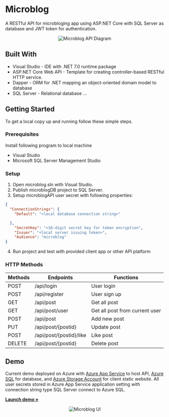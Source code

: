# Microblog

A RESTful API for microbloging app using ASP.NET Core with SQL Server as database and JWT token for authentication.

<p align="center">
  <img src="https://i.imgur.com/p05RHJY.png" alt="Microblog API Diagram">
</p>

## Built With

* Visual Studio - IDE with .NET 7.0 runtime package
* ASP.NET Core Web API - Template for creating controller-based RESTful HTTP service.
* Dapper - ORM for .NET mapping an object-oriented domain model to database
* SQL Server - Relational database ...

## Getting Started

To get a local copy up and running follow these simple steps.

### Prerequisites

Install following program to local machine

* Visual Studio
* Microsoft SQL Server Management Studio

### Setup 

1. Open microblog.sln with Visual Studio.
2. Publish microblogDB project to SQL Server.
3. Setup microblogAPI user secret with following properties:
  ```json
  {
    "ConnectionStrings": {
      "Default": "<local database connection string>"

    },
      "SecretKey": "<16-digit secret key for token encryption",
      "Issuer": "<local server issuing token>",
      "Audience": "microblog"
  }
  ```
4. Run project and test with provided client app or other API platform

### HTTP Methods

|Methods |Endpoints|Functions| 
|-----|--------|------|
|POST|/api/login|User login|
|POST  |/api/register |User sign up|
|GET |/api/post|Get all post|
|GET |/api/post/user|Get all post from current user|
|POST |/api/post |Add new post|
|PUT |/api/post/{postid} |Update post|
|POST |/api/post/{postid}/like | Like post|
|DELETE |/api/post/{postid} | Delete post|

## Demo

Current demo deployed on Azure with <a href="https://azure.microsoft.com/en-us/products/app-service/">Azure App Service</a> to host API, <a href="https://azure.microsoft.com/en-us/products/azure-sql/">Azure SQL</a> for database, and <a href="https://azure.microsoft.com/en-us/products/storage/blobs">Azure Storage Account</a> for client static website. All user secrets stored in Azure App Service application setting with connection string type SQL Server connect to Azure SQL.

<a href="https://mushiemicroblog.z29.web.core.windows.net/"><strong>Launch demo »</strong></a>

<p align="center">
  <img src="https://i.imgur.com/8VfUZHO.png" alt="Microblog UI" max-width="480">
</p>

